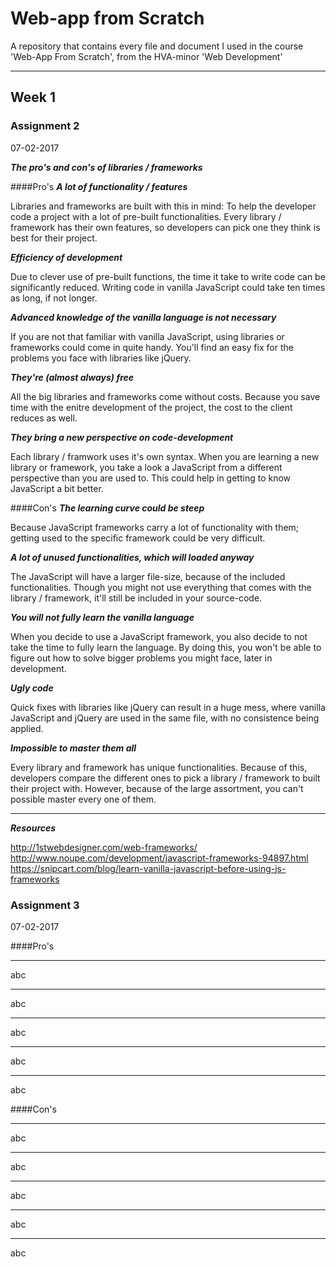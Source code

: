 # Web-app from Scratch
A repository that contains every file and document I used in the course 'Web-App From Scratch', from the HVA-minor 'Web Development'

---

## Week 1

### Assignment 2
07-02-2017

***The pro's and con's of libraries / frameworks***

####Pro's
***A lot of functionality / features***

Libraries and frameworks are built with this in mind: To help the developer code a project with a lot of pre-built functionalities. Every library / framework has their own features, so developers can pick one they think is best for their project.


***Efficiency of development***

Due to clever use of pre-built functions, the time it take to write code can be significantly reduced. Writing code in vanilla JavaScript could take ten times as long, if not longer.


***Advanced knowledge of the vanilla language is not necessary***

If you are not that familiar with vanilla JavaScript, using libraries or frameworks could come in quite handy. You'll find an easy fix for the problems you face with libraries like jQuery.


***They're (almost always) free***

All the big libraries and frameworks come without costs. Because you save time with the enitre development of the project, the cost to the client reduces as well. 


***They bring a new perspective on code-development***

Each library / framwork uses it's own syntax. When you are learning a new library or framework, you take a look a JavaScript from a different perspective than you are used to. This could help in getting to know JavaScript a bit better.



####Con's
***The learning curve could be steep***

Because JavaScript frameworks carry a lot of functionality with them; getting used to the specific framework could be very difficult.


***A lot of unused functionalities, which will loaded anyway***

The JavaScript will have a larger file-size, because of the included functionalities. Though you might not use everything that comes with the library / framework, it'll still be included in your source-code.


***You will not fully learn the vanilla language***

When you decide to use a JavaScript framework, you also decide to not take the time to fully learn the language. By doing this, you won't be able to figure out how to solve bigger problems you might face, later in development.


***Ugly code***

Quick fixes with libraries like jQuery can result in a huge mess, where vanilla JavaScript and jQuery are used in the same file, with no consistence being applied. 


***Impossible to master them all***

Every library and framework has unique functionalities. Because of this, developers compare the different ones to pick a library / framework to built their project with. However, because of the large assortment, you can't possible master every one of them.

---

***Resources***

http://1stwebdesigner.com/web-frameworks/
http://www.noupe.com/development/javascript-frameworks-94897.html
https://snipcart.com/blog/learn-vanilla-javascript-before-using-js-frameworks



### Assignment 3
07-02-2017

####Pro's
******
abc

******
abc

******
abc

******
abc

******
abc


####Con's
******
abc

******
abc

******
abc

******
abc

******
abc


